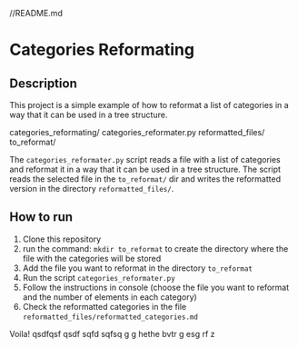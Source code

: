 //README.md
# Categories Reformating

## Description
This project is a simple example of how to reformat a list of categories in a way that it can be used in a tree structure.

categories_reformating/
    categories_reformater.py
    reformatted_files/
    to_reformat/

The `categories_reformater.py` script reads a file with a list of categories and reformat it in a way that it can be used in a tree structure. The script reads the selected file in the `to_reformat/` dir and writes the reformatted version in the directory `reformatted_files/`.

## How to run
1. Clone this repository
2. run the command: 
    `mkdir to_reformat`
    to create the directory where the file with the categories will be stored
3. Add the file you want to reformat in the directory `to_reformat`
1. Run the script `categories_reformater.py`
2. Follow the instructions in console (choose the file you want to reformat and the number of elements in each category)
3. Check the reformatted categories in the file `reformatted_files/reformatted_categories.md`

Voila!
qsdfqsf
qsdf
sqfd
sqfsq
g
g
hethe
bvtr
g
esg
rf
z